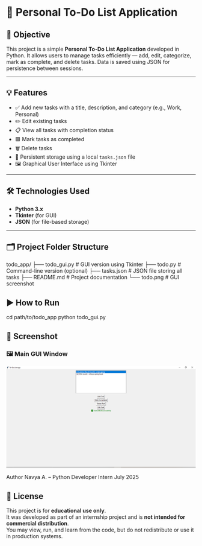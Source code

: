 # 📝 Personal To-Do List Application

## 📌 Objective
This project is a simple **Personal To-Do List Application** developed in Python. It allows users to manage tasks efficiently — add, edit, categorize, mark as complete, and delete tasks. Data is saved using JSON for persistence between sessions.

---

## 💡 Features

- ✅ Add new tasks with a title, description, and category (e.g., Work, Personal)
- ✏️ Edit existing tasks
- 📋 View all tasks with completion status
- 🟩 Mark tasks as completed
- 🗑️ Delete tasks
- 💾 Persistent storage using a local `tasks.json` file
- 🖼️ Graphical User Interface using Tkinter

---

## 🛠️ Technologies Used

- **Python 3.x**
- **Tkinter** (for GUI)
- **JSON** (for file-based storage)

---
## 🗂️ Project Folder Structure
todo_app/
├── todo_gui.py         # GUI version using Tkinter
├── todo.py             # Command-line version (optional)
├── tasks.json          # JSON file storing all tasks
├── README.md           # Project documentation
└── todo.png            # GUI screenshot
    


## ▶️ How to Run

cd path/to/todo_app
python todo_gui.py

## 📸 Screenshot

### 🖼️ Main GUI Window
![Main Window](todo.png)

Author
Navya A. – Python Developer Intern
July 2025

## 📜 License

This project is for **educational use only**.  
It was developed as part of an internship project and is **not intended for commercial distribution**.  
You may view, run, and learn from the code, but do not redistribute or use it in production systems.



